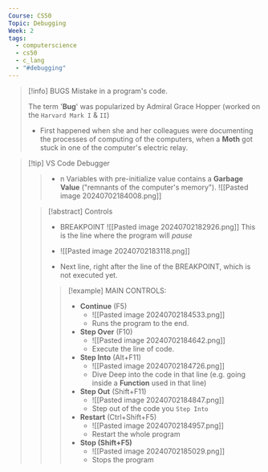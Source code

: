 ```yaml
---
Course: CS50
Topic: Debugging
Week: 2
tags:
  - computerscience
  - cs50
  - c_lang
  - "#debugging"
---
```


> [!info] BUGS
> Mistake in a program's code.
> 
> The term '__Bug__' was popularized by Admiral Grace Hopper (worked on the `Harvard Mark I` & `II`)
> 	- First happened when she and her colleagues were documenting the processes of computing of the computers, when a __Moth__ got stuck in one of the computer's electric relay.

> [!tip] VS Code Debugger
> > - n Variables with pre-initialize value contains a __Garbage Value__ ("remnants of the computer's memory").
> ![[Pasted image 20240702184008.png]]
> 
>> [!abstract] Controls
>> - BREAKPOINT 
>> ![[Pasted image 20240702182926.png]]
>> 	This is the line where the program will _pause_
>> 
>> - ![[Pasted image 20240702183118.png]]
>> 	- Next line, right after the line of the BREAKPOINT, which is not executed yet.
>> 
>>> [!example] MAIN CONTROLS:
>>> - __Continue__ (F5)
>>> 	- ![[Pasted image 20240702184533.png]]
>>> 	- Runs the program to the end.
>>> - __Step Over__ (F10)
>>> 	- ![[Pasted image 20240702184642.png]]
>>> 	- Execute the line of code.
>>> - __Step Into__ (Alt+F11)
>>> 	- ![[Pasted image 20240702184726.png]]
>>> 	- Dive Deep into the code in that line (e.g. going inside a __Function__ used in that line)
>>> - __Step Out__ (Shift+F11)
>>> 	- ![[Pasted image 20240702184847.png]]
>>> 	- Step out of the code you `Step Into`
>>> - __Restart__ (Ctrl+Shift+F5)
>>> 	- ![[Pasted image 20240702184957.png]]
>>> 	- Restart the whole program
>>> - __Stop (Shift+F5)__
>>> 	- ![[Pasted image 20240702185029.png]]
>>> 	- Stops the program

